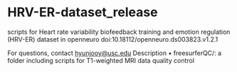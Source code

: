 # HRV-ER-dataset_release

scripts for Heart rate variability biofeedback training and emotion regulation (HRV-ER) dataset in openneuro 
doi:10.18112/openneuro.ds003823.v1.2.1

For questions, contact hyunjooy@usc.edu
Description
•	freesurferQC/: a folder including scripts for T1-weighted MRI data quality control
